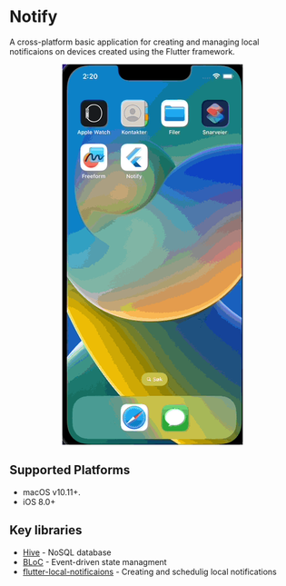 # Notify

A cross-platform basic application for creating and managing local notificaions on devices created using the Flutter framework.

<p align="center">
  <img src="Notify_demo.gif" alt="animated" />
</p>

## Supported Platforms

- macOS v10.11+.
- iOS 8.0+

## Key libraries

- [Hive](https://github.com/isar/hive) - NoSQL database
- [BLoC](https://github.com/felangel/bloc) - Event-driven state managment
- [flutter-local-notificaions](https://github.com/MaikuB/flutter_local_notifications) - Creating and schedulig local notifications
